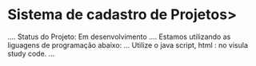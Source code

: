 <h1>Sistema de cadastro de Projetos></h1>
....
Status do Projeto: Em desenvolvimento
....
Estamos utilizando as liguagens de programação abaixo:
...
Utilize o java script, html : no visula study code.
...
